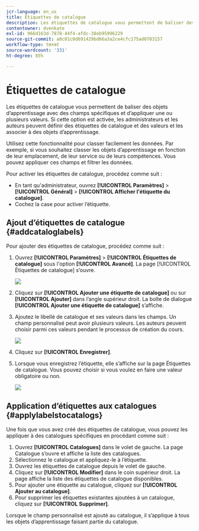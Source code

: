 ```yaml
---
jcr-language: en_us
title: Étiquettes de catalogue
description: Les étiquettes de catalogue vous permettent de baliser des objets d’apprentissage avec des champs spécifiques et d’appliquer une ou plusieurs valeurs. Si cette option est activée, les administrateurs et les auteurs peuvent définir des étiquettes de catalogue et des valeurs et les associer à des objets d’apprentissage.
contentowner: dvenkate
exl-id: 966d163d-7878-44f4-afdc-38eb95996229
source-git-commit: a0c01c0d691429bd66a3a2ce4cfc175ad0703157
workflow-type: tm+mt
source-wordcount: '331'
ht-degree: 85%

---
```


# Étiquettes de catalogue

Les étiquettes de catalogue vous permettent de baliser des objets d’apprentissage avec des champs spécifiques et d’appliquer une ou plusieurs valeurs. Si cette option est activée, les administrateurs et les auteurs peuvent définir des étiquettes de catalogue et des valeurs et les associer à des objets d’apprentissage.

Utilisez cette fonctionnalité pour classer facilement les données. Par exemple, si vous souhaitez classer les objets d’apprentissage en fonction de leur emplacement, de leur service ou de leurs compétences. Vous pouvez appliquer ces champs et filtrer les données.

Pour activer les étiquettes de catalogue, procédez comme suit :

* En tant qu&#39;administrateur, ouvrez **[!UICONTROL Paramètres]** > **[!UICONTROL Général]** > **[!UICONTROL Afficher l&#39;étiquette du catalogue]**.
* Cochez la case pour activer l’étiquette.

## Ajout d’étiquettes de catalogue {#addcataloglabels}

Pour ajouter des étiquettes de catalogue, procédez comme suit :

1. Ouvrez **[!UICONTROL Paramètres]** > **[!UICONTROL Étiquettes de catalogue]** sous l&#39;option **[!UICONTROL Avancé]**. La page [!UICONTROL Étiquettes de catalogue] s’ouvre.

   ![](assets/catalog-labels-page.png)

1. Cliquez sur **[!UICONTROL Ajouter une étiquette de catalogue]** ou sur **[!UICONTROL Ajouter]** dans l’angle supérieur droit. La boîte de dialogue **[!UICONTROL Ajouter une étiquette de catalogue]** s’affiche.
1. Ajoutez le libellé de catalogue et ses valeurs dans les champs. Un champ personnalisé peut avoir plusieurs valeurs. Les auteurs peuvent choisir parmi ces valeurs pendant le processus de création du cours.

   ![](assets/add-labels.png)

1. Cliquez sur **[!UICONTROL Enregistrer]**.
1. Lorsque vous enregistrez l’étiquette, elle s’affiche sur la page Étiquettes de catalogue. Vous pouvez choisir si vous voulez en faire une valeur obligatoire ou non.

   ![](assets/catalog-label.png)

## Application d’étiquettes aux catalogues {#applylabelstocatalogs}

Une fois que vous avez créé des étiquettes de catalogue, vous pouvez les appliquer à des catalogues spécifiques en procédant comme suit :

1. Ouvrez **[!UICONTROL Catalogues]** dans le volet de gauche. La page Catalogue s’ouvre et affiche la liste des catalogues.
1. Sélectionnez le catalogue et appliquez-le à l’étiquette.
1. Ouvrez les étiquettes de catalogue depuis le volet de gauche.
1. Cliquez sur **[!UICONTROL Modifier]** dans le coin supérieur droit. La page affiche la liste des étiquettes de catalogue disponibles.
1. Pour ajouter une étiquette au catalogue, cliquez sur **[!UICONTROL Ajouter au catalogue]**.
1. Pour supprimer les étiquettes existantes ajoutées à un catalogue, cliquez sur **[!UICONTROL Supprimer]**.

Lorsque le champ personnalisé est ajouté au catalogue, il s’applique à tous les objets d’apprentissage faisant partie du catalogue.
